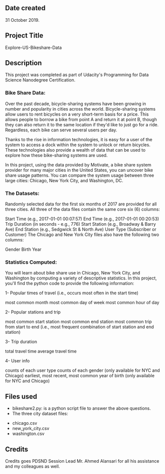 ## Date created
31 October 2019.

## Project Title
Explore-US-Bikeshare-Data

## Description
This project was completed as part of Udacity's Programming for Data Science Nanodegree Certification.

### Bike Share Data:
Over the past decade, bicycle-sharing systems have been growing in number and popularity in cities across the world. Bicycle-sharing systems allow users to rent bicycles on a very short-term basis for a price. This allows people to borrow a bike from point A and return it at point B, though they can also return it to the same location if they'd like to just go for a ride. Regardless, each bike can serve several users per day.

Thanks to the rise in information technologies, it is easy for a user of the system to access a dock within the system to unlock or return bicycles. These technologies also provide a wealth of data that can be used to explore how these bike-sharing systems are used.

In this project, using the data provided by Motivate, a bike share system provider for many major cities in the United States, you can uncover bike share usage patterns. You can compare the system usage between three large cities: Chicago, New York City, and Washington, DC.

### The Datasets:
Randomly selected data for the first six months of 2017 are provided for all three cities. All three of the data files contain the same core six (6) columns:

Start Time (e.g., 2017-01-01 00:07:57)
End Time (e.g., 2017-01-01 00:20:53)
Trip Duration (in seconds - e.g., 776)
Start Station (e.g., Broadway & Barry Ave)
End Station (e.g., Sedgwick St & North Ave)
User Type (Subscriber or Customer)
The Chicago and New York City files also have the following two columns:

Gender
Birth Year

### Statistics Computed:
You will learn about bike share use in Chicago, New York City, and Washington by computing a variety of descriptive statistics. In this project, you'll find the python code to provide the following information:

1- Popular times of travel (i.e., occurs most often in the start time)

most common month
most common day of week
most common hour of day

2- Popular stations and trip

most common start station
most common end station
most common trip from start to end (i.e., most frequent combination of start station and end station)

3- Trip duration

total travel time
average travel time

4- User info

counts of each user type
counts of each gender (only available for NYC and Chicago)
earliest, most recent, most common year of birth (only available for NYC and Chicago)

## Files used
- bikeshare2.py: is a python script file to answer the above questions.
- The three city dataset files: 
* chicago.csv
* new_york_city.csv
* washington.csv

## Credits
Credits goes PDSND Session Lead Mr. Ahmed Alansari for all his assistance and my colleagues as well.

